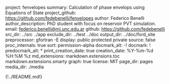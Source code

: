 project: fenvelopes
summary: Calculation of phase envelops using Equations of State
project_github: https://github.com/fedebenelli/fenvelopes
author: Federico Benelli
author_description: PhD student with focus on reservoir PVT simulation.
email: federico.benelli@mi.unc.edu.ar
github: https://github.com/fedebenelli
src_dir: ../src 
         ../app
exclude_dir: ../test ../doc
output_dir: ../doc/ford_site
preprocessor: gfortran -E
display: public
         protected
         private
source: false
proc_internals: true
sort: permission-alpha
docmark_alt: -!
docmark: !
predocmark_alt: *
print_creation_date: true
creation_date: %Y-%m-%d %H:%M %z
md_extensions: markdown.extensions.toc
               markdown.extensions.smarty
graph: true
license: MIT
page_dir: pages
media_dir: ./media

{!../README.md!}
